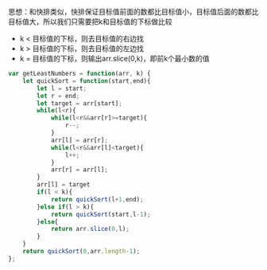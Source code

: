 思想：和快排类似，快排保证目标值前面的数都比目标值小，目标值后面的数都比目标值大，所以我们只需要把k和目标值的下标做比较

- k < 目标值的下标，则去目标值的右边找
- k > 目标值的下标，则去目标值的左边找
- k = 目标值的下标，则输出arr.slice(0,k)，即前k个最小数的值

```javascript
var getLeastNumbers = function(arr, k) {
    let quickSort = function(start,end){
        let l = start;
        let r = end;
        let target = arr[start];
        while(l<r){
            while(l<r&&arr[r]>=target){
                r--;
            }
            arr[l] = arr[r];
            while(l<r&&arr[l]<target){
                l++;
            }
            arr[r] = arr[l];
        }
        arr[l] = target
        if(l < k){
            return quickSort(l+1,end);
        }else if(l > k){
            return quickSort(start,l-1);
        }else{
            return arr.slice(0,l);
        }
    }
    return quickSort(0,arr.length-1);
};
```

